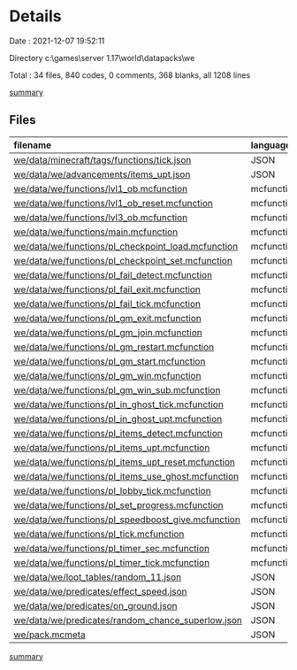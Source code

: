# Details

Date : 2021-12-07 19:52:11

Directory c:\games\server 1.17\world\datapacks\we

Total : 34 files,  840 codes, 0 comments, 368 blanks, all 1208 lines

[summary](results.md)

## Files
| filename | language | code | comment | blank | total |
| :--- | :--- | ---: | ---: | ---: | ---: |
| [we/data/minecraft/tags/functions/tick.json](/we/data/minecraft/tags/functions/tick.json) | JSON | 5 | 0 | 0 | 5 |
| [we/data/we/advancements/items_upt.json](/we/data/we/advancements/items_upt.json) | JSON | 10 | 0 | 1 | 11 |
| [we/data/we/functions/lvl1_ob.mcfunction](/we/data/we/functions/lvl1_ob.mcfunction) | mcfunction | 6 | 0 | 12 | 18 |
| [we/data/we/functions/lvl1_ob_reset.mcfunction](/we/data/we/functions/lvl1_ob_reset.mcfunction) | mcfunction | 2 | 0 | 7 | 9 |
| [we/data/we/functions/lvl3_ob.mcfunction](/we/data/we/functions/lvl3_ob.mcfunction) | mcfunction | 2 | 0 | 8 | 10 |
| [we/data/we/functions/main.mcfunction](/we/data/we/functions/main.mcfunction) | mcfunction | 15 | 0 | 10 | 25 |
| [we/data/we/functions/pl_checkpoint_load.mcfunction](/we/data/we/functions/pl_checkpoint_load.mcfunction) | mcfunction | 37 | 0 | 19 | 56 |
| [we/data/we/functions/pl_checkpoint_set.mcfunction](/we/data/we/functions/pl_checkpoint_set.mcfunction) | mcfunction | 23 | 0 | 18 | 41 |
| [we/data/we/functions/pl_fail_detect.mcfunction](/we/data/we/functions/pl_fail_detect.mcfunction) | mcfunction | 5 | 0 | 10 | 15 |
| [we/data/we/functions/pl_fail_exit.mcfunction](/we/data/we/functions/pl_fail_exit.mcfunction) | mcfunction | 9 | 0 | 10 | 19 |
| [we/data/we/functions/pl_fail_tick.mcfunction](/we/data/we/functions/pl_fail_tick.mcfunction) | mcfunction | 18 | 0 | 13 | 31 |
| [we/data/we/functions/pl_gm_exit.mcfunction](/we/data/we/functions/pl_gm_exit.mcfunction) | mcfunction | 40 | 0 | 20 | 60 |
| [we/data/we/functions/pl_gm_join.mcfunction](/we/data/we/functions/pl_gm_join.mcfunction) | mcfunction | 9 | 0 | 11 | 20 |
| [we/data/we/functions/pl_gm_restart.mcfunction](/we/data/we/functions/pl_gm_restart.mcfunction) | mcfunction | 46 | 0 | 20 | 66 |
| [we/data/we/functions/pl_gm_start.mcfunction](/we/data/we/functions/pl_gm_start.mcfunction) | mcfunction | 85 | 0 | 30 | 115 |
| [we/data/we/functions/pl_gm_win.mcfunction](/we/data/we/functions/pl_gm_win.mcfunction) | mcfunction | 26 | 0 | 15 | 41 |
| [we/data/we/functions/pl_gm_win_sub.mcfunction](/we/data/we/functions/pl_gm_win_sub.mcfunction) | mcfunction | 54 | 0 | 14 | 68 |
| [we/data/we/functions/pl_in_ghost_tick.mcfunction](/we/data/we/functions/pl_in_ghost_tick.mcfunction) | mcfunction | 3 | 0 | 8 | 11 |
| [we/data/we/functions/pl_in_ghost_upt.mcfunction](/we/data/we/functions/pl_in_ghost_upt.mcfunction) | mcfunction | 15 | 0 | 12 | 27 |
| [we/data/we/functions/pl_items_detect.mcfunction](/we/data/we/functions/pl_items_detect.mcfunction) | mcfunction | 7 | 0 | 7 | 14 |
| [we/data/we/functions/pl_items_upt.mcfunction](/we/data/we/functions/pl_items_upt.mcfunction) | mcfunction | 43 | 0 | 22 | 65 |
| [we/data/we/functions/pl_items_upt_reset.mcfunction](/we/data/we/functions/pl_items_upt_reset.mcfunction) | mcfunction | 2 | 0 | 12 | 14 |
| [we/data/we/functions/pl_items_use_ghost.mcfunction](/we/data/we/functions/pl_items_use_ghost.mcfunction) | mcfunction | 38 | 0 | 18 | 56 |
| [we/data/we/functions/pl_lobby_tick.mcfunction](/we/data/we/functions/pl_lobby_tick.mcfunction) | mcfunction | 15 | 0 | 13 | 28 |
| [we/data/we/functions/pl_set_progress.mcfunction](/we/data/we/functions/pl_set_progress.mcfunction) | mcfunction | 22 | 0 | 10 | 32 |
| [we/data/we/functions/pl_speedboost_give.mcfunction](/we/data/we/functions/pl_speedboost_give.mcfunction) | mcfunction | 6 | 0 | 10 | 16 |
| [we/data/we/functions/pl_tick.mcfunction](/we/data/we/functions/pl_tick.mcfunction) | mcfunction | 17 | 0 | 14 | 31 |
| [we/data/we/functions/pl_timer_sec.mcfunction](/we/data/we/functions/pl_timer_sec.mcfunction) | mcfunction | 12 | 0 | 7 | 19 |
| [we/data/we/functions/pl_timer_tick.mcfunction](/we/data/we/functions/pl_timer_tick.mcfunction) | mcfunction | 14 | 0 | 12 | 26 |
| [we/data/we/loot_tables/random_11.json](/we/data/we/loot_tables/random_11.json) | JSON | 219 | 0 | 1 | 220 |
| [we/data/we/predicates/effect_speed.json](/we/data/we/predicates/effect_speed.json) | JSON | 18 | 0 | 1 | 19 |
| [we/data/we/predicates/on_ground.json](/we/data/we/predicates/on_ground.json) | JSON | 7 | 0 | 1 | 8 |
| [we/data/we/predicates/random_chance_superlow.json](/we/data/we/predicates/random_chance_superlow.json) | JSON | 4 | 0 | 1 | 5 |
| [we/pack.mcmeta](/we/pack.mcmeta) | JSON | 6 | 0 | 1 | 7 |

[summary](results.md)